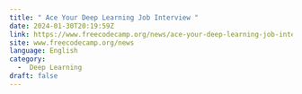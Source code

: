 ```yaml
---
title: " Ace Your Deep Learning Job Interview "
date: 2024-01-30T20:19:59Z
link: https://www.freecodecamp.org/news/ace-your-deep-learning-job-interview/?utm_medium=RSS&utm_source=news.12bit.vn
site: www.freecodecamp.org/news
language: English
category:
  -  Deep Learning 
draft: false
---
```

